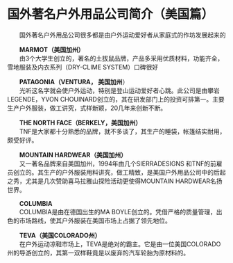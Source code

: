 # 国外著名户外用品公司简介（美国篇）  

&emsp;&emsp;国外著名户外用品公司很多都是由户外运动爱好者从家庭式的作坊发展起来的  

&emsp;&emsp;**MARMOT（美国加州）**  
&emsp;&emsp;由3个大学生创立的，著名的土拔鼠品牌，产品多采用优质材料，功能齐全，雪地服装及内衣系列（DRY-CLIME SYSTEM）口碑很好  

&emsp;&emsp;**PATAGONIA（VENTURA， 美国加州**）  
&emsp;&emsp;光听这名字就会使户外运动，特别是登山运动爱好者心跳。此公司是由攀岩LEGENDE，YVON CHOUINARD创立的，其在研发部门上的投资可排第一。主要生产户外服装，做工讲究，式样新颖，20几年来创新不断。  

&emsp;&emsp;**THE NORTH FACE（BERKELY，美国加州）**  
&emsp;&emsp;TNF是大家都十分熟悉的品牌，就不多谈了，其生产的睡袋，帐篷结实耐用，颇受好评。  

&emsp;&emsp;**MOUNTAIN HARDWEAR（美国加州）**  
&emsp;&emsp;又一著名品牌来自美国加州，1994年由几个SIERRADESIGNS 和TNF的前雇员创立的。其生产的户外服装用料讲究，做工精致，是美国户外用品公司中的后起之秀，尤其是几次赞助喜马拉雅山探险活动更使得MOUNTAIN HARDWEAR名扬世界。  

&emsp;&emsp;**COLUMBIA**  
&emsp;&emsp;COLUMBIA是由在德国出生的MA BOYLE创立的。凭借严格的质量管理，出色的市场路线，使其户外服装在美国市场上占据了领先地位。  

&emsp;&emsp;**TEVA（美国COLORADO州）**  
&emsp;&emsp;在户外运动凉鞋市场上，TEVA是绝对的霸主。它是由一位美国COLORADO州的导游创立的，其第一双样鞋竟是以废弃的汽车轮胎为原材料的。  